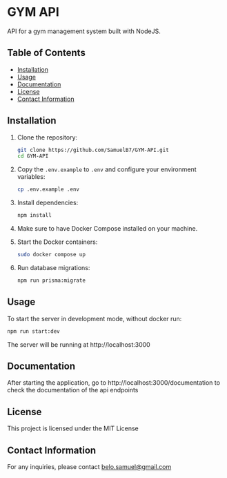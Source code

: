 # GYM API

API for a gym management system built with NodeJS.

## Table of Contents

- [Installation](#installation)
- [Usage](#usage)
- [Documentation](#documentation)
- [License](#license)
- [Contact Information](#contact-information)

## Installation

1. Clone the repository:
    ```sh
    git clone https://github.com/SamuelB7/GYM-API.git
    cd GYM-API
    ```

2. Copy the `.env.example` to `.env` and configure your environment variables:
    ```sh
    cp .env.example .env
    ```

3. Install dependencies:
    ```sh
    npm install
    ```

4. Make sure to have Docker Compose installed on your machine.

5. Start the Docker containers:
    ```sh
    sudo docker compose up
    ```

6. Run database migrations:
    ```sh
    npm run prisma:migrate
    ```

## Usage

To start the server in development mode, without docker run:
```sh
npm run start:dev
```
The server will be running at http://localhost:3000

## Documentation

After starting the application, go to http://localhost:3000/documentation to check the documentation of the api endpoints

## License

This project is licensed under the MIT License

## Contact Information

For any inquiries, please contact belo.samuel@gmail.com